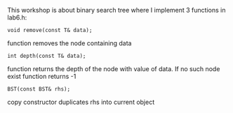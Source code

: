 This workshop is about binary search tree where I implement 3 functions in lab6.h:

``
void remove(const T& data);
``

function removes the node containing data

``
int depth(const T& data);
``

function returns the depth of the node with value of data. If no such node exist function returns -1

``
BST(const BST& rhs);
``

copy constructor duplicates rhs into current object
